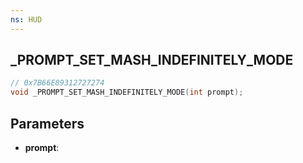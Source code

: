 ```yaml
---
ns: HUD
---
```

## _PROMPT_SET_MASH_INDEFINITELY_MODE

```c
// 0x7B66E89312727274
void _PROMPT_SET_MASH_INDEFINITELY_MODE(int prompt);
```

## Parameters
* **prompt**:
